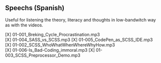 ## Speechs (Spanish)
Useful for listening the theory, literacy and thoughts in low-bandwitch way as with the videos.  

[X] 01-001_Breking_Cycle_Procrastination.mp3  
[X] 01-004_SASS_vs_SCSS.mp3
[X] 01-005_CodePen_as_SCSS_IDE.mp3
[X] 01-002_SCSS_WhoWhatWhenWhereWhyHow.mp3   
[X] 01-006-Is_Bad-Coding_immoral.mp3
[X] 01-003_SCSS_Preprocessor_Demo.mp3
